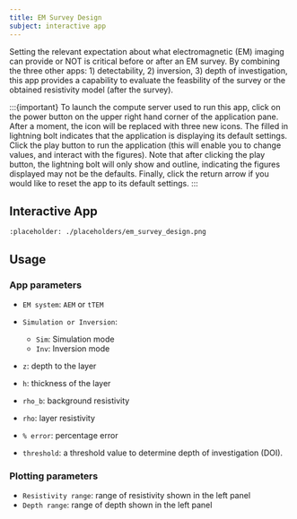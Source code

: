 ```yaml
---
title: EM Survey Design
subject: interactive app
---
```


Setting the relevant expectation about what electromagnetic (EM) imaging can provide or NOT is critical before or after an EM survey.
By combining the three other apps: 1) detectability, 2) inversion, 3) depth of investigation, this app provides a capability to evaluate the feasbility of the survey or the obtained resistivity model (after the survey).

:::{important}
To launch the compute server used to run this app, click on the power button on the upper right hand corner of the application pane. After a moment, the icon will be replaced with three new icons. The filled in lightning bolt indicates that the application is displaying its default settings. Click the play button to run the application (this will enable you to change values, and interact with the figures). Note that after clicking the play button, the lightning bolt will only show and outline, indicating the figures displayed may not be the defaults. Finally, click the return arrow if you would like to reset the app to its default settings.
:::

## Interactive App

```{figure} #app-em-survey-design
:placeholder: ./placeholders/em_survey_design.png
```

## Usage

### App parameters

- `EM system`: `AEM` or `tTEM`
- `Simulation or Inversion`:

  - `Sim`: Simulation mode
  - `Inv`: Inversion mode

- `z`: depth to the layer
- `h`: thickness of the layer
- `rho_b`: background resistivity
- `rho`: layer resistivity
- `% error`: percentage error
- `threshold`: a threshold value to determine depth of investigation (DOI).

### Plotting parameters

- `Resistivity range`: range of resistivity shown in the left panel
- `Depth range`: range of depth shown in the left panel
